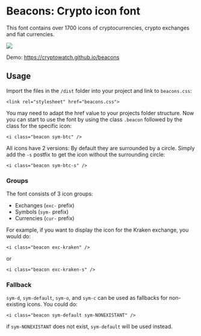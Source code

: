 # Beacons: Crypto icon font

This font contains over 1700 icons of cryptocurrencies, crypto exchanges and fiat currencies.

<img src="https://github.com/cryptowatch/beacons/img/beacons.png">

Demo: https://cryptowatch.github.io/beacons

## Usage

Import the files in the `/dist` folder into your project and link to `beacons.css`:

`<link rel="stylesheet" href="beacons.css">`

You may need to adapt the href value to your projects folder structure. Now you can start to use the font by using the class `.beacon` followed by the class for the specific icon:

`<i class="beacon sym-btc" />`

All icons have 2 versions: By default they are surrounded by a circle. Simply add the `-s` postfix to get the icon without the surrounding circle:

`<i class="beacon sym-btc-s" />`


### Groups

The font consists of 3 icon groups:

- Exchanges (`exc-` prefix)
- Symbols (`sym-` prefix)
- Currencies (`cur-` prefix)

For example, if you want to display the icon for the Kraken exchange, you would do:

`<i class="beacon exc-kraken" />`

or

`<i class="beacon exc-kraken-s" />`

### Fallback

`sym-d`, `sym-default`, `sym-o`, and `sym-c` can be used as fallbacks for non-existing icons. You could do:

`<i class="beacon sym-default sym-NONEXISTANT" />`

if `sym-NONEXISTANT` does not exist, `sym-default` will be used instead.
